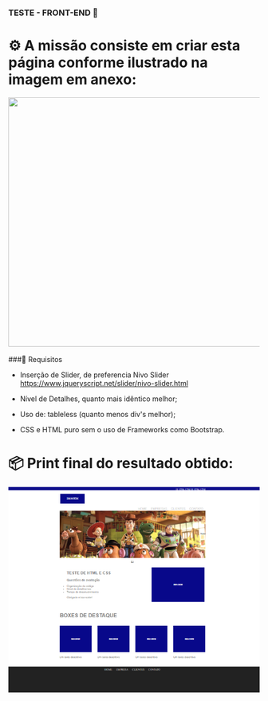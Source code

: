 ### TESTE - FRONT-END 📜


# ⚙️ A missão consiste em criar esta página conforme ilustrado na imagem em anexo: 

 <img src="https://github.com/juniorzs2/Teste-Front-End/blob/main/Img/refer%C3%AAncia_teste-web.jpeg" width="600px" height="500px" >

 ###🌱 Requisitos
 
- Inserção  de Slider, de preferencia Nivo Slider https://www.jqueryscript.net/slider/nivo-slider.html
  
- Nível de Detalhes, quanto mais idêntico melhor;
  
- Uso de: tableless (quanto menos div's melhor);
  
- CSS e HTML puro sem o uso de Frameworks como Bootstrap.


# 📦 Print final do resultado obtido:
 <img src="https://github.com/juniorzs2/Teste-Front-End/blob/main/Img/Tela%20acabamento.png" width="" height="" >
